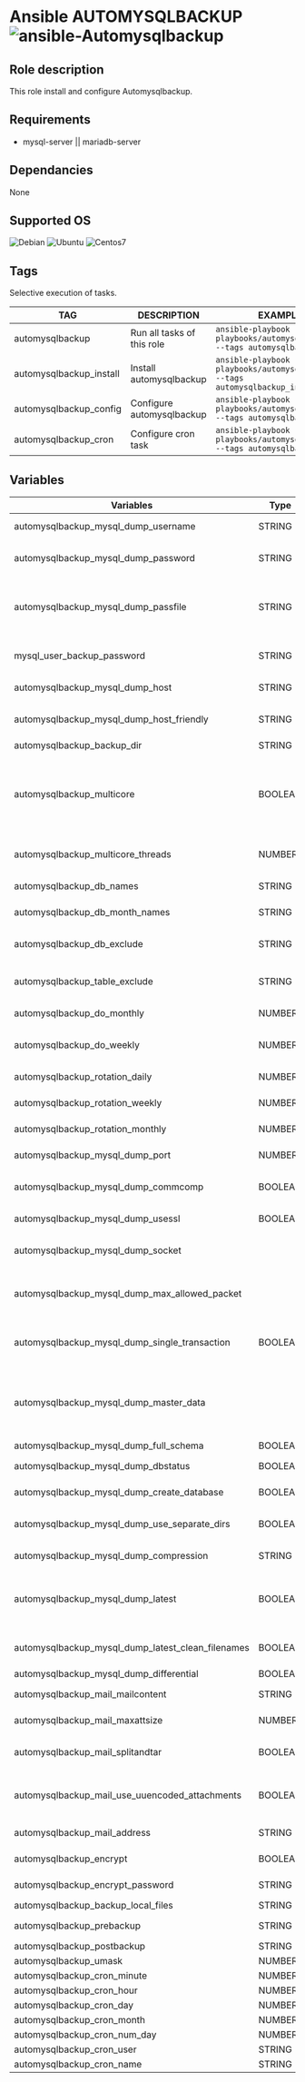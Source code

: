 Ansible AUTOMYSQLBACKUP ![ansible-Automysqlbackup](https://img.shields.io/badge/ansible-Automysqlbackup-fd4526.svg)
=============================================================================================================

## Role description

This role install and configure Automysqlbackup.

## Requirements

  - mysql-server || mariadb-server

## Dependancies

None

## Supported OS

  ![Debian](https://img.shields.io/badge/Debian-Tested-green.svg)
  ![Ubuntu](https://img.shields.io/badge/Ubuntu-Tested-green.svg)
  ![Centos7](https://img.shields.io/badge/RedHat-untested-yellow.svg)

## Tags

Selective execution of tasks.

TAG | DESCRIPTION |EXAMPLES
  ---|---|---
  automysqlbackup | Run all tasks of this role | ```ansible-playbook playbooks/automysqlbackup.yml --tags automysqlbackup```
  automysqlbackup_install | Install automysqlbackup  | ```ansible-playbook playbooks/automysqlbackup.yml --tags automysqlbackup_install```
  automysqlbackup_config | Configure automysqlbackup  | ```ansible-playbook playbooks/automysqlbackup.yml --tags automysqlbackup_config```
  automysqlbackup_cron | Configure cron task  | ```ansible-playbook playbooks/automysqlbackup.yml --tags automysqlbackup_cron```

## Variables

| Variables |  Type  | Default |  Descriptions |
|---|---|---|---|
|automysqlbackup_mysql_dump_username | STRING | 'root' |  Username to access the MySQL server   |
|automysqlbackup_mysql_dump_password | STRING  | "`grep password /root/.automysqlbackup.cnf \| awk '{print $2}'`" | Password to access the MySQL server\ Clear text in the conf !   |
|automysqlbackup_mysql_dump_passfile | STRING  | '/root/automysqlbackup.cnf' | To create a more secure file containing the password\ Require {{ mysql_user_dump_password }}   |
|mysql_user_backup_password | STRING  |  | MySQL user's password to put in the passfile\ Put this one in a vault !   |
|automysqlbackup_mysql_dump_host| STRING  | 'localhost' | Host name (or IP address) of MySQL server  | 
|automysqlbackup_mysql_dump_host_friendly| STRING  | UNDEFINED | "Friendly" host name of MySQL server to be used in email log  | 
|automysqlbackup_backup_dir | STRING  | "/var/lib/automysqlbackup" |Backup directory location   | 
|automysqlbackup_multicore | BOOLEAN | UNDEFINED | This is practically a moot point, since there is a fallback to the compression functions without multicore support in the case that the multicore versions aren't present in the system.   | 
|automysqlbackup_multicore_threads | NUMBER | UNDEFINED | Number of threads (= occupied cores) you want to use  | 
|automysqlbackup_db_names | STRING  | "()" | Databases to backup (empty = all)  | 
|automysqlbackup_db_month_names | STRING  |  UNDEFINED | List of databases for Monthly Backups  | 
|automysqlbackup_db_exclude | STRING  | "( 'performance_schema' 'accounts' 'information_schema' )" |   | List of DBNAMES to EXCLUDE if DBNAMES is empty
|automysqlbackup_table_exclude | STRING  | UNDEFINED | List of tables to exclude, in the form db_name.table_name  | 
|automysqlbackup_do_monthly | NUMBER | UNDEFINED | Which day do you want monthly backups?   | 
|automysqlbackup_do_weekly | NUMBER |  UNDEFINED | Which day do you want weekly backups? (1 to 7 where 1 is Monday)  | 
|automysqlbackup_rotation_daily | NUMBER |  UNDEFINED | Set rotation of daily backups. VALUE*24hours  | 
|automysqlbackup_rotation_weekly | NUMBER |  UNDEFINED |  Set rotation for weekly backups. VALUE*24hours  | 
|automysqlbackup_rotation_monthly | NUMBER |UNDEFINED |  Set rotation for monthly backups. VALUE*24hours  | 
|automysqlbackup_mysql_dump_port | NUMBER | UNDEFINED | Set the port for the mysql connection  | 
|automysqlbackup_mysql_dump_commcomp | BOOLEAN |UNDEFINED | Compress communications between backup server and MySQL server? |  
|automysqlbackup_mysql_dump_usessl | BOOLEAN |UNDEFINED | Use ssl encryption with mysqldump?  | 
|automysqlbackup_mysql_dump_socket | |UNDEFINED | For connections to localhost. Sometimes the Unix socket file must be specified.  | 
|automysqlbackup_mysql_dump_max_allowed_packet | | UNDEFINED | The maximum size of the buffer for client/server communication. e.g. 16MB (maximum is 1GB)  | 
|automysqlbackup_mysql_dump_single_transaction | BOOLEAN | UNDEFINED |  This option sends a START TRANSACTION SQL statement to the server before dumping data  | 
|automysqlbackup_mysql_dump_master_data | | UNDEFINED |Use this option to dump a master replication server to produce a dump file that can be used to set up another server as a slave of the master.   | 
|automysqlbackup_mysql_dump_full_schema | BOOLEAN | UNDEFINED |   | 
|automysqlbackup_mysql_dump_dbstatus  | BOOLEAN | UNDEFINED |Backup status of table(s) in textfile.    | 
|automysqlbackup_mysql_dump_create_database  | BOOLEAN  | UNDEFINED |Include CREATE DATABASE in backup?   | 
|automysqlbackup_mysql_dump_use_separate_dirs | BOOLEAN | UNDEFINED |  Separate backup directory and file for each DB? (yes or no)  | 
|automysqlbackup_mysql_dump_compression | STRING | UNDEFINED | Choose Compression type. (gzip or bzip2)  | 
|automysqlbackup_mysql_dump_latest| BOOLEAN | UNDEFINED | Store an additional copy of the latest backup to a standard location so it can be downloaded by third party scripts.  | 
|automysqlbackup_mysql_dump_latest_clean_filenames| BOOLEAN | UNDEFINED |  Remove all date and time information from the filenames in the latest folder. | 
|automysqlbackup_mysql_dump_differential| BOOLEAN | UNDEFINED | Create differential backups.   | 
|automysqlbackup_mail_mailcontent | STRING | UNDEFINED | Mail setup: log, files, sdtout or quiet  | 
|automysqlbackup_mail_maxattsize| NUMBER | UNDEFINED | Set the maximum allowed email size in k  | 
|automysqlbackup_mail_splitandtar| BOOLEAN | UNDEFINED | Allow packing of files with tar and splitting it in pieces of CONFIG_mail_maxattsize.  | 
|automysqlbackup_mail_use_uuencoded_attachments | BOOLEAN | UNDEFINED | Use uuencode instead of mutt. WARNING: Not all email clients work well with uuencoded attachments.  | 
|automysqlbackup_mail_address | STRING | UNDEFINED | mail Address to send mail to? (user@domain.com)  | 
|automysqlbackup_encrypt | BOOLEAN | UNDEFINED | Do you wish to encrypt your backups using openssl?  | 
|automysqlbackup_encrypt_password | STRING | UNDEFINED | Choose a password to encrypt the backups.   | 
|automysqlbackup_backup_local_files  | STRING | UNDEFINED |   Backup local files | 
|automysqlbackup_prebackup | STRING | UNDEFINED | Command to run before backups  | 
|automysqlbackup_postbackup | STRING | UNDEFINED | Command run after backups  | 
|automysqlbackup_umask | NUMBER | UNDEFINED | umask  | 
|automysqlbackup_cron_minute | NUMBER | 0 | cron exec min  | 
|automysqlbackup_cron_hour | NUMBER | 1 | cron exec hour  | 
|automysqlbackup_cron_day | NUMBER | '*' | cron exec day  | 
|automysqlbackup_cron_month | NUMBER | '*' | cron exec month  | 
|automysqlbackup_cron_num_day | NUMBER | '*' | cron exec num day  | 
|automysqlbackup_cron_user | STRING | 'root' | cron user  | 
|automysqlbackup_cron_name | STRING | 'myserver' | cron task name  | 
